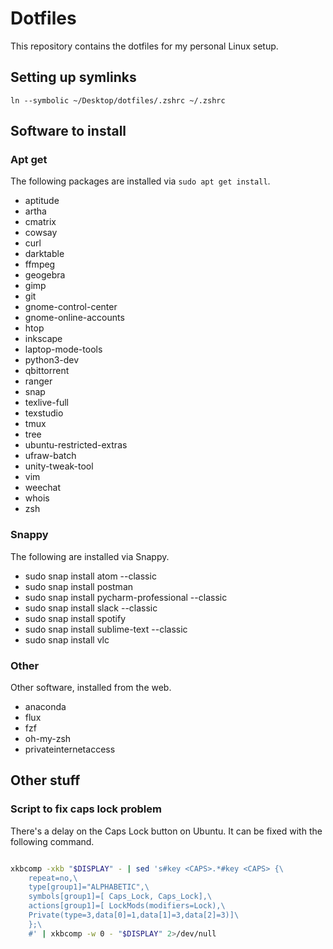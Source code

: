 # Dotfiles

This repository contains the dotfiles for my personal Linux setup.


## Setting up symlinks

```
ln --symbolic ~/Desktop/dotfiles/.zshrc ~/.zshrc
```

## Software to install 

### Apt get

The following packages are installed via `sudo apt get install`.

- aptitude
- artha
- cmatrix
- cowsay
- curl
- darktable
- ffmpeg
- geogebra
- gimp
- git
- gnome-control-center
- gnome-online-accounts
- htop
- inkscape
- laptop-mode-tools
- python3-dev
- qbittorrent
- ranger
- snap
- texlive-full
- texstudio
- tmux
- tree
- ubuntu-restricted-extras
- ufraw-batch
- unity-tweak-tool
- vim
- weechat
- whois
- zsh

### Snappy

The following are installed via Snappy.

- sudo snap install atom --classic
- sudo snap install postman
- sudo snap install pycharm-professional --classic
- sudo snap install slack --classic
- sudo snap install spotify
- sudo snap install sublime-text --classic
- sudo snap install vlc

### Other

Other software, installed from the web.

- anaconda
- flux
- fzf
- oh-my-zsh
- privateinternetaccess

## Other stuff

### Script to fix caps lock problem

There's a delay on the Caps Lock button on Ubuntu.
It can be fixed with the following command.


```bash

xkbcomp -xkb "$DISPLAY" - | sed 's#key <CAPS>.*#key <CAPS> {\
    repeat=no,\
    type[group1]="ALPHABETIC",\
    symbols[group1]=[ Caps_Lock, Caps_Lock],\
    actions[group1]=[ LockMods(modifiers=Lock),\
    Private(type=3,data[0]=1,data[1]=3,data[2]=3)]\
    };\
    #' | xkbcomp -w 0 - "$DISPLAY" 2>/dev/null


```
